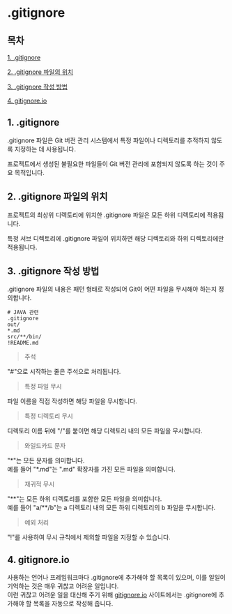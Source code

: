 # .gitignore

## 목차

[1. .gitignore](#1-gitignore)

[2. .gitignore 파일의 위치](#2-gitignore-파일의-위치)

[3. .gitignore 작성 방법](#3-gitignore-작성-방법)

[4. gitignore.io](#4-gitignoreio)

## 1. .gitignore

.gitignore 파일은 Git 버전 관리 시스템에서 특정 파일이나 디렉토리를 추적하지 않도록 지정하는 데 사용됩니다.

프로젝트에서 생성된 불필요한 파일들이 Git 버전 관리에 포함되지 않도록 하는 것이 주요 목적입니다.

## 2. .gitignore 파일의 위치

프로젝트의 최상위 디렉토리에 위치한 .gitignore 파일은 모든 하위 디렉토리에 적용됩니다.

특정 서브 디렉토리에 .gitignore 파일이 위치하면 해당 디렉토리와 하위 디렉토리에만 적용됩니다.

## 3. .gitignore 작성 방법

.gitignore 파일의 내용은 패턴 형태로 작성되어 Git이 어떤 파일을 무시해야 하는지 정의합니다.

```
# JAVA 관련
.gitignore
out/
*.md
src/**/bin/
!README.md
```

> 주석

"#"으로 시작하는 줄은 주석으로 처리됩니다.

> 특정 파일 무시

파일 이름을 직접 작성하면 해당 파일을 무시합니다.

> 특정 디렉토리 무시

디렉토리 이름 뒤에 "/"를 붙이면 해당 디렉토리 내의 모든 파일을 무시합니다.

> 와일드카드 문자

"\*"는 모든 문자를 의미합니다.<br>
예를 들어 "*.md"는 ".md" 확장자를 가진 모든 파일을 의미합니다.

> 재귀적 무시

"\**"는 모든 하위 디렉토리를 포함한 모든 파일을 의미합니다.<br>
예를 들어 "a/**/b"는 a 디렉토리 내의 모든 하위 디렉토리의 b 파일을 무시합니다.

> 예외 처리

"!"를 사용하여 무시 규칙에서 제외할 파일을 지정할 수 있습니다.

## 4. gitignore.io

사용하는 언어나 프레임워크마다 .gitignore에 추가해야 할 목록이 있으며, 이를 일일이 기억하는 것은 매우 귀찮고 어려운 일입니다.<br>
이런 귀찮고 어려운 일을 대신해 주기 위해 [gitignore.io](https://www.toptal.com/developers/gitignore) 사이트에서는 .gitignore에 추가해야 할 목록을 자동으로 작성해 줍니다.